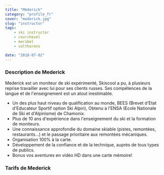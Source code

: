 ```yaml
---
title: "Méderick"
category: "profile_fr"
cover: "mederick.jpg"
slug: "instructor"
tags:
    - ski instructor
    - courchevel
    - meribel
    - valthorens

date: "2018-07-02"
---
```

 
### Description de Mederick
Mederick est un moniteur de ski expérimenté, Skiscool a pu, à plusieurs reprise travailler avec lui pour ses clients russes. Ses compétences de la langue et de l'enseignement est un atout inestimable.  

* Un des plus haut niveau de qualification au monde, BEES (Brevet d'Etat d'Educateur Sportif option Ski Alpin), Obtenu à l'ENSA (Ecole Nationale de Ski et d'Alpinisme) de Chamonix.
* Plus de 10 ans d'expérience dans l'enseignement du ski et la formation de moniteurs.
* Une connaissance approfondie du domaine skiable (pistes, remontées, restaurants...) et le passage prioritaire aux remontées mécaniques. 
* Organisation 100% à la carte. 
* Développement de la confiance et de la technique, auprès de tous types de publics.
* Bonus vos aventures en vidéo HD dans une carte mémoire!


### Tarifs de Mederick



